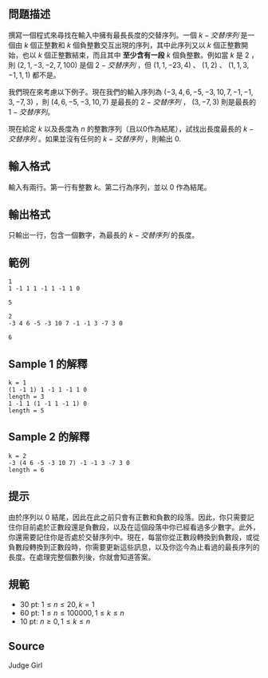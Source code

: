 ## 問題描述

撰寫一個程式來尋找在輸入中擁有最長長度的交替序列。一個 $k-交替序列$ 是一個由 $k$ 個正整數和 $k$ 個負整數交互出現的序列，其中此序列又以 $k$ 個正整數開始，也以 $k$ 個正整數結束，而且其中 **至少含有一段** $k$ 個負整數。例如當 $k$ 是 $2$ ，則 $(2, 1, −3, −2, 7, 100)$ 是個 $2-交替序列$ ，但 $(1, 1, −23, 4)$ 、 $(1, 2)$ 、 $(1, 1, 3, −1, 1, 1)$ 都不是。

我們現在來考慮以下例子。現在我們的輸入序列為 $(−3, 4, 6, −5, −3, 10, 7, −1, −1, 3, −7, 3)$ ，則 $(4, 6, −5, −3, 10, 7)$ 是最長的 $2-交替序列$ ， $(3, −7, 3)$ 則是最長的 $1-交替序列$。

現在給定 $k$ 以及長度為 $n$ 的整數序列（且以$0$作為結尾），試找出長度最長的 $k-交替序列$ 。如果並沒有任何的 $k-交替序列$ ，則輸出 $0$.

## 輸入格式

輸入有兩行。第一行有整數 $k$。第二行為序列，並以 $0$ 作為結尾。

## 輸出格式

只輸出一行，包含一個數字，為最長的 $k-交替序列$ 的長度。

## 範例


```input1
1
1 -1 1 1 -1 1 -1 1 0
```

```output1
5
```

```input2
2
-3 4 6 -5 -3 10 7 -1 -1 3 -7 3 0
```

```output2
6
```

## Sample 1 的解釋

```
k = 1
(1 -1 1) 1 -1 1 -1 1 0
length = 3
1 -1 1 (1 -1 1 -1 1) 0
length = 5
```

## Sample 2 的解釋

```
k = 2
-3 (4 6 -5 -3 10 7) -1 -1 3 -7 3 0
length = 6
```
## 提示

由於序列以 $0$ 結尾，因此在此之前只會有正數和負數的段落。因此，你只需要記住你目前處於正數段還是負數段，以及在這個段落中你已經看過多少數字。此外，你還需要記住你是否處於交替序列中。現在，每當你從正數段轉換到負數段，或從負數段轉換到正數段時，你需要更新這些訊息，以及你迄今為止看過的最長序列的長度。在處理完整個數列後，你就會知道答案。

## 規範

- 30 pt: $1 \leq n \leq 20, k = 1$
- 60 pt: $1 \leq n \leq 100000, 1 \leq k \leq n$
- 10 pt: $n \geq 0, 1 \leq k \leq n$

## Source

Judge Girl